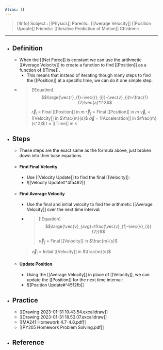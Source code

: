 ```yaml
---
Alias: []
---
```

> [!Info]
> Subject:: [[Physics]]
> Parents:: [[Average Velocity]] [[Position Update]]
> Friends:: [[Iterative Prediction of Motion]]
> Children:: 
---
- ## Definition
	- When the [[Net Force]] is constant we can use the arithmetic [[Average Velocity]] to create a function to find [[Position]] as a function of [[Time]].
		- This means that instead of iterating though many steps to find the [[Position]] at a specific time, we can do it one simple step.
	- > [!Equation]
	  > $$\large{\vec{r}_{f}=\vec{r}_{i}}+\vec{v}_{i}t+\frac{1}{2}\vec{a}*t^2$$
	  > 
	  > $\vec{r}_{i}$ = Final [[Position]] in $m$
	  > $\vec{r}_{f}$ = Final [[Position]] in $m$
	  > $\vec{v}_{i}$ = [[Velocity]] in $\frac{m}{s}$
	  > $\vec{a}$ = [[Acceleration]] in $\frac{m}{s^2}$
	  > $t$ = [[Time]] in $s$
- ## Steps
	- These steps are the exact same as the formula above, just broken down into their base equations.
	- #### Find Final Velocity
		- Use [[Velocity Update]] to find the final [[Velocity]]:
		- ![[Velocity Update#^4fa492]]
	- #### Find Average Velocity
		- Use the final and initial velocity to find the arithmetic [[Average Velocity]] over the next time interval:
		- > [!Equation]
		  > $$\large{\vec{v}_{avg}=\frac{\vec{v}_{f}-\vec{v}_{i}}{2}}$$
		  > 
		  > $\vec{v}_{f}$ = Final [[Velocity]] in $\frac{m}{s}$
	  > $\vec{v}_{i}$ = Initial [[Velocity]] in $\frac{m}{s}$
	- #### Update Position
		- Using the [[Average Velocity]] in place of [[Velocity]], we can update the [[Position]] for the next time interval:
		- ![[Position Update#^45f2fb]]
- ## Practice
	- [[Drawing 2023-01-31 10.43.54.excalidraw]]
	- [[Drawing 2023-01-31 18.53.07.excalidraw]]
	- [[MA241 Homework 4.7-4.8.pdf]]
	- [[PY205 Homework Problem Solving.pdf]]
- ## Reference